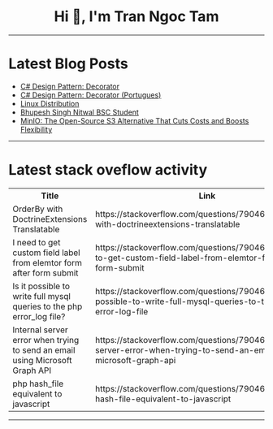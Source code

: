 <h1 align="center">Hi 👋, I'm Tran Ngoc Tam</h1>

---

# Latest Blog Posts 
<!-- BLOG-POST-LIST:START -->
- [C# Design Pattern: Decorator](https://dev.to/juarezasjunior/c-design-pattern-decorator-903)
- [C# Design Pattern: Decorator &lpar;Portugues&rpar;](https://dev.to/juarezasjunior/c-design-pattern-decorator-portugues-leh)
- [Linux Distribution](https://dev.to/meghasharmaaaa/linux-distribution-16fe)
- [Bhupesh Singh Nitwal BSC Student](https://dev.to/bhupesh_singhnitwal_d34c/bhupesh-singh-nitwal-bsc-student-d4n)
- [MinIO: The Open-Source S3 Alternative That Cuts Costs and Boosts Flexibility](https://dev.to/oumnya/minio-the-open-source-s3-alternative-that-cuts-costs-and-boosts-flexibility-348g)
<!-- BLOG-POST-LIST:END -->

---

# Latest stack oveflow activity
<table>
  <tr><th>Title</th><th>Link</th></tr>
  <!-- STACKOVERFLOW:START --><tr><td>OrderBy with DoctrineExtensions Translatable</td><td>https://stackoverflow.com/questions/79046730/orderby-with-doctrineextensions-translatable</td></tr><tr><td>I need to get custom field label from elemtor form after form submit</td><td>https://stackoverflow.com/questions/79046712/i-need-to-get-custom-field-label-from-elemtor-form-after-form-submit</td></tr><tr><td>Is it possible to write full mysql queries to the php error_log file?</td><td>https://stackoverflow.com/questions/79046709/is-it-possible-to-write-full-mysql-queries-to-the-php-error-log-file</td></tr><tr><td>Internal server error when trying to send an email using Microsoft Graph API</td><td>https://stackoverflow.com/questions/79046695/internal-server-error-when-trying-to-send-an-email-using-microsoft-graph-api</td></tr><tr><td>php hash_file equivalent to javascript</td><td>https://stackoverflow.com/questions/79046347/php-hash-file-equivalent-to-javascript</td></tr><!-- STACKOVERFLOW:END -->
</table>

---


